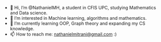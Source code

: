 - 👋 Hi, I’m @NathanielMH, a student in CFIS UPC, studying Mathematics and Data science.
- 👀 I’m interested in Machine learning, algorithms and mathematics.
- 🌱 I’m currently learning OOP, Graph theory and expanding my CS knowledge.
- 📫 How to reach me: nathanielmitrani@gmail.com :)

<!---
NathanielMH/NathanielMH is a ✨ special ✨ repository because its `README.md` (this file) appears on your GitHub profile.
You can click the Preview link to take a look at your changes.
--->
